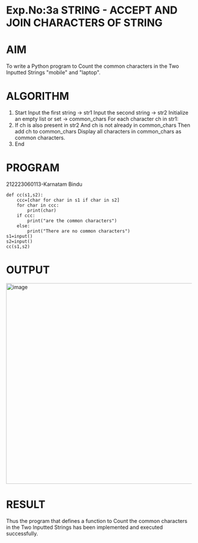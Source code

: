 # Exp.No:3a STRING - ACCEPT AND JOIN CHARACTERS OF STRING
# AIM
To write a Python program to Count the common characters in the Two Inputted Strings "mobile" and "laptop".

# ALGORITHM
1. Start Input the first string → str1 Input the second string → str2 Initialize an empty list or set → common_chars For each character ch in str1:
2. If ch is also present in str2 And ch is not already in common_chars Then add ch to common_chars Display all characters in common_chars as common characters.
3. End

# PROGRAM
212223060113-Karnatam Bindu
```
def cc(s1,s2):
    ccc=[char for char in s1 if char in s2]
    for char in ccc:
        print(char)
    if ccc:
        print("are the common characters")
    else:
        print("There are no common characters")
s1=input()
s2=input()
cc(s1,s2)
```
# OUTPUT
<img width="1213" height="544" alt="image" src="https://github.com/user-attachments/assets/d55c0e58-8016-40d0-8368-ee3c22fc25d0" />

# RESULT
Thus the program that defines a function to Count the common characters in the Two Inputted Strings has been implemented and executed successfully.
